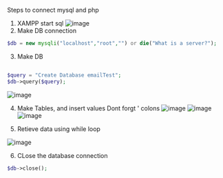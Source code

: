 Steps to connect mysql and php
1) XAMPP start sql  ![image](https://user-images.githubusercontent.com/83284294/231665013-a2c9cb86-7630-408b-9e99-1d8040ce46e4.png)
2) Make DB connection
```php 
$db = new mysqli("localhost","root","") or die("What is a server?");
```
3) Make DB
```php

$query = "Create Database emailTest";
$db->query($query);
```
![image](https://user-images.githubusercontent.com/83284294/231666170-f737cd23-efca-46d2-9808-edb023e2ea43.png)

4) Make Tables, and insert values
Dont forgt ' colons
![image](https://user-images.githubusercontent.com/83284294/231667384-1efb5a9e-93fc-4918-868d-348eff7e34b0.png)
![image](https://user-images.githubusercontent.com/83284294/231667421-997e4198-9baf-4cae-a6d7-0791aa9ede5f.png)
![image](https://user-images.githubusercontent.com/83284294/231667510-32255dd3-c503-497d-b15a-456eec2a1fd3.png)

5) Retieve data using while loop

![image](https://user-images.githubusercontent.com/83284294/231668365-f1a2e5af-9df7-42a0-a2be-cc73a8a2d623.png)

6) CLose the database connection

```php
$db->close();

```
